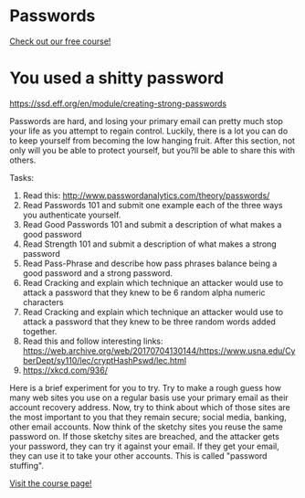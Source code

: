# Passwords

[Check out our free course!](https://academy.hoppersroppers.org/mod/page/view.php?id=931)

# You used a shitty password 
<https://ssd.eff.org/en/module/creating-strong-passwords>
 
Passwords are hard, and losing your primary email can pretty much stop your life as you attempt to regain control. Luckily, there is a lot you can do to keep yourself from becoming the low hanging fruit. After this section, not only will you be able to protect yourself, but you?ll be able to share this with others.

Tasks:

1. Read this: <http://www.passwordanalytics.com/theory/passwords/>
2. Read Passwords 101 and submit one example each of the three ways you authenticate yourself.
3. Read Good Passwords 101 and submit a description of what makes a good password
4. Read Strength 101 and submit a description of what makes a strong password
5. Read Pass-Phrase and describe how pass phrases balance being a good password and a strong password.
6. Read Cracking and explain which technique an attacker would use to attack a password that they knew to be 6 random alpha numeric characters
7. Read Cracking and explain which technique an attacker would use to attack a password that they knew to be three random words added together.
8. Read this and follow interesting links: <https://web.archive.org/web/20170704130144/https://www.usna.edu/CyberDept/sy110/lec/cryptHashPswd/lec.html>
9. <https://xkcd.com/936/>

Here is a brief experiment for you to try. Try to make a rough guess how many web sites you use on a regular basis use your primary email as their account recovery address. Now, try to think about which of those sites are the most important to you that they remain secure; social media, banking, other email accounts. Now think of the sketchy sites you reuse the same password on. If those sketchy sites are breached, and the attacker gets your password, they can try it against your email. If they get your email, they can use it to take your other accounts. This is called "password stuffing".

[Visit the course page!](https://academy.hoppersroppers.org/mod/assign/view.php?id=931)
 